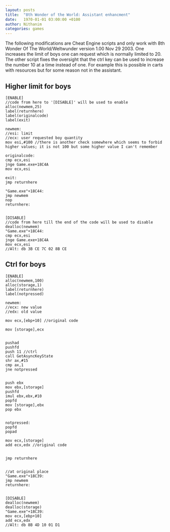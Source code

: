```yaml
---
layout: posts
title:  "8th Wonder of the World: Assistant enhancment"
date:   1970-01-01 03:00:00 +0100
author: Nithanim
categories: games
---
```


The following modifications are Cheat Engine scripts and only work with  8th Wonder Of The World/Weltwunder version 1.00 Nov 29 2003.
One increases the limit of boys one can request which is normally limited to 20.
The other script fixes the oversight that the ctrl key can be used to increase the number 10 at a time instead of one. For example this is possible in carts with resources but for some reason not in the assistant.

## Higher limit for boys

```
[ENABLE]
//code from here to '[DISABLE]' will be used to enable
alloc(newmem,25)
label(returnhere)
label(originalcode)
label(exit)

newmem:
//esi: limit
//ecx: user requested boy quantity
mov esi,#100 //there is another check somewhere which seems to forbid higher values; it is not 100 but some higher value I can't remember

originalcode:
cmp ecx,esi
jnge Game.exe+18C4A
mov ecx,esi

exit:
jmp returnhere

"Game.exe"+18C44:
jmp newmem
nop
returnhere:

 
[DISABLE]
//code from here till the end of the code will be used to disable
dealloc(newmem)
"Game.exe"+18C44:
cmp ecx,esi
jnge Game.exe+18C4A
mov ecx,esi
//Alt: db 3B CE 7C 02 8B CE
```

## Ctrl for boys

```
[ENABLE]
alloc(newmem,100)
alloc(storage,1)
label(returnhere)
label(notpressed)

newmem:
//ecx: new value
//edx: old value

mov ecx,[ebp+10] //original code

mov [storage],ecx


pushad
pushfd
push 11 //ctrl
call GetAsyncKeyState
shr ax,#15
cmp ax,1
jne notpressed


push ebx
mov ebx,[storage]
pushfd
imul ebx,ebx,#10
popfd
mov [storage],ebx
pop ebx


notpressed:
popfd
popad

mov ecx,[storage]
add ecx,edx //original code


jmp returnhere


//at original place
"Game.exe"+18C39:
jmp newmem
returnhere:


[DISABLE]
dealloc(newmem)
dealloc(storage)
"Game.exe"+18C39:
mov ecx,[ebp+10]
add ecx,edx
//Alt: db 8B 4D 10 01 D1
```